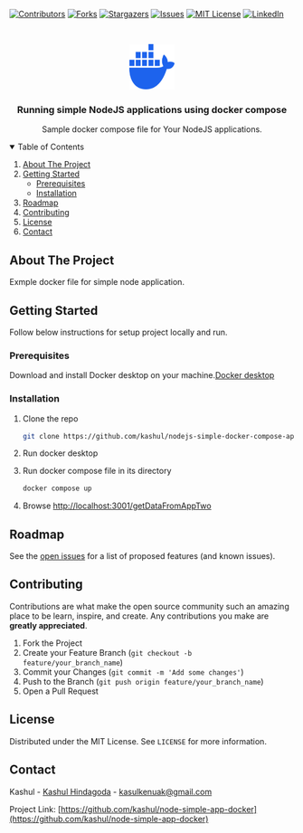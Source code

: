 
[![Contributors][contributors-shield]][contributors-url]
[![Forks][forks-shield]][forks-url]
[![Stargazers][stars-shield]][stars-url]
[![Issues][issues-shield]][issues-url]
[![MIT License][license-shield]][license-url]
[![LinkedIn][linkedin-shield]][linkedin-url]



<!-- PROJECT LOGO -->
<br />
<p align="center">
  <a href="https://github.com/kashul/nodejs-simple-docker-compose-application.git">
    <img src="images/docker.png" alt="Logo" width="80" height="80">
  </a>

  <h3 align="center">Running simple NodeJS applications using docker compose
</h3>

  <p align="center">
    Sample docker compose file for Your NodeJS applications.
  </p>
</p>



<!-- TABLE OF CONTENTS -->
<details open="open">
  <summary>Table of Contents</summary>
  <ol>
    <li>
      <a href="#about-the-project">About The Project</a>
    </li>
    <li>
      <a href="#getting-started">Getting Started</a>
      <ul>
        <li><a href="#prerequisites">Prerequisites</a></li>
        <li><a href="#installation">Installation</a></li>
      </ul>
    </li>
    <li><a href="#roadmap">Roadmap</a></li>
    <li><a href="#contributing">Contributing</a></li>
    <li><a href="#license">License</a></li>
    <li><a href="#contact">Contact</a></li>
  </ol>
</details>



<!-- ABOUT THE PROJECT -->
## About The Project

Exmple docker file for simple node application.





<!-- GETTING STARTED -->
## Getting Started

Follow below instructions for setup project locally and run.

### Prerequisites

Download and install Docker desktop on your machine.[Docker desktop](https://www.docker.com/products/docker-desktop/)


### Installation


1. Clone the repo
   ```sh
   git clone https://github.com/kashul/nodejs-simple-docker-compose-application.git
   ```
2. Run docker desktop
  
2. Run docker compose file in its directory
   ```sh
   docker compose up
   ```
4. Browse [http://localhost:3001/getDataFromAppTwo](http://localhost:3001/getDataFromAppTwo)







<!-- ROADMAP -->
## Roadmap

See the [open issues](https://github.com/kashul/nodejs-simple-docker-compose-application/issues) for a list of proposed features (and known issues).



<!-- CONTRIBUTING -->
## Contributing

Contributions are what make the open source community such an amazing place to be learn, inspire, and create. Any contributions you make are **greatly appreciated**.

1. Fork the Project
2. Create your Feature Branch (`git checkout -b feature/your_branch_name`)
3. Commit your Changes (`git commit -m 'Add some changes'`)
4. Push to the Branch (`git push origin feature/your_branch_name`)
5. Open a Pull Request



<!-- LICENSE -->
## License

Distributed under the MIT License. See `LICENSE` for more information.



<!-- CONTACT -->
## Contact

Kashul - [Kashul Hindagoda](https://www.linkedin.com/in/kashul-hindagoda/) - kasulkenuak@gmail.com

Project Link: [https://github.com/kashul/node-simple-app-docker](https://github.com/kashul/node-simple-app-docker)









<!-- MARKDOWN LINKS & IMAGES -->
<!-- https://www.markdownguide.org/basic-syntax/#reference-style-links -->
[contributors-shield]: https://img.shields.io/github/contributors/kashul/nodejs-simple-docker-compose-application?style=for-the-badge
[contributors-url]: https://github.com/kashul/nodejs-simple-docker-compose-application/graphs/contributors
[forks-shield]: https://img.shields.io/github/forks/kashul/nodejs-simple-docker-compose-application?style=for-the-badge
[forks-url]: https://github.com/kashul/nodejs-simple-docker-compose-application/network/members
[stars-shield]: https://img.shields.io/github/stars/kashul/nodejs-simple-docker-compose-application?style=for-the-badge
[stars-url]: https://github.com/kashul/nodejs-simple-docker-compose-application/stargazers
[issues-shield]: https://img.shields.io/github/issues/kashul/nodejs-simple-docker-compose-application?style=for-the-badge
[issues-url]: https://github.com/kashul/nodejs-simple-docker-compose-application/issues
[license-shield]: https://img.shields.io/github/license/kashul/nodejs-simple-docker-compose-application?style=for-the-badge
[license-url]: https://github.com/kashul/nodejs-simple-docker-compose-application/blob/main/LICENSE.txt
[linkedin-shield]: https://img.shields.io/badge/-LinkedIn-black.svg?style=for-the-badge&logo=linkedin&colorB=555
[linkedin-url]: https://www.linkedin.com/in/kashul-hindagoda/
[product-screenshot]: images/screenshot.png
